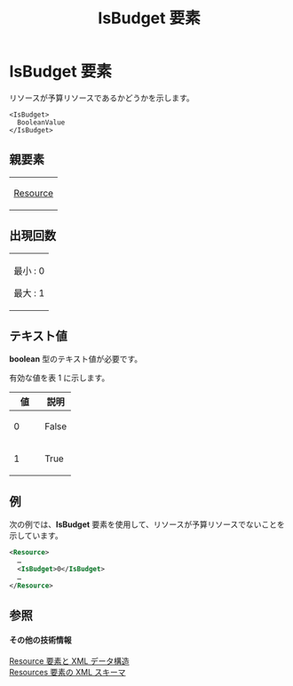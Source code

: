 ﻿---
title: IsBudget 要素
TOCTitle: IsBudget 要素
ms:assetid: 9e3cbbb0-2df5-4c26-aa62-335daf8a238d
ms:mtpsurl: https://msdn.microsoft.com/ja-jp/library/Bb968612(v=office.12)
ms:contentKeyID: 16743324
ms.date: 06/30/2008
mtps_version: v=office.12
dev_langs:
- xml
ms.translationtype: HT
---

# IsBudget 要素

リソースが予算リソースであるかどうかを示します。

    <IsBudget>
      BooleanValue
    </IsBudget>

## 親要素

<table>
<colgroup>
<col style="width: 100%" />
</colgroup>
<tbody>
<tr class="odd">
<td><p><a href="resource-element.md">Resource</a></p></td>
</tr>
</tbody>
</table>


## 出現回数


<table>
<colgroup>
<col style="width: 100%" />
</colgroup>
<tbody>
<tr class="odd">
<td><p>最小 : 0</p>
<p>最大 : 1</p></td>
</tr>
</tbody>
</table>


## テキスト値

**boolean** 型のテキスト値が必要です。

有効な値を表 1 に示します。

<table>
<colgroup>
<col style="width: 50%" />
<col style="width: 50%" />
</colgroup>
<thead>
<tr class="header">
<th>値</th>
<th>説明</th>
</tr>
</thead>
<tbody>
<tr class="odd">
<td><p>0</p></td>
<td><p>False</p></td>
</tr>
<tr class="even">
<td><p>1</p></td>
<td><p>True</p></td>
</tr>
</tbody>
</table>


## 例

次の例では、**IsBudget** 要素を使用して、リソースが予算リソースでないことを示しています。

``` xml
<Resource>
  …
  <IsBudget>0</IsBudget>
  …
</Resource>
```

## 参照

#### その他の技術情報

[Resource 要素と XML データ構造](resource-elements-and-xml-structure.md)  
[Resources 要素の XML スキーマ](xml-schema-for-the-resources-element.md)


